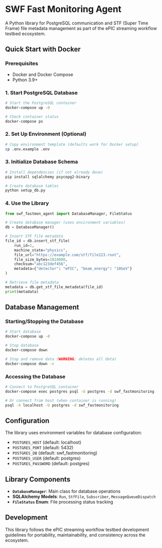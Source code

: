 # SWF Fast Monitoring Agent

A Python library for PostgreSQL communication and STF (Super Time Frame) file metadata management as part of the ePIC streaming workflow testbed ecosystem.

## Quick Start with Docker

### Prerequisites
- Docker and Docker Compose
- Python 3.9+

### 1. Start PostgreSQL Database
```bash
# Start the PostgreSQL container
docker-compose up -d

# Check container status
docker-compose ps
```

### 2. Set Up Environment (Optional)
```bash
# Copy environment template (defaults work for Docker setup)
cp .env.example .env
```

### 3. Initialize Database Schema
```bash
# Install dependencies (if not already done)
pip install sqlalchemy psycopg2-binary

# Create database tables
python setup_db.py
```

### 4. Use the Library
```python
from swf_fastmon_agent import DatabaseManager, FileStatus

# Create database manager (uses environment variables)
db = DatabaseManager()

# Insert STF file metadata
file_id = db.insert_stf_file(
    run_id=1,
    machine_state="physics",
    file_url="https://example.com/stf/file123.root",
    file_size_bytes=1024000,
    checksum="abc123def456",
    metadata={"detector": "ePIC", "beam_energy": "18GeV"}
)

# Retrieve file metadata
metadata = db.get_stf_file_metadata(file_id)
print(metadata)
```

## Database Management

### Starting/Stopping the Database
```bash
# Start database
docker-compose up -d

# Stop database
docker-compose down

# Stop and remove data (WARNING: deletes all data)
docker-compose down -v
```

### Accessing the Database
```bash
# Connect to PostgreSQL container
docker-compose exec postgres psql -U postgres -d swf_fastmonitoring

# Or connect from host (when container is running)
psql -h localhost -U postgres -d swf_fastmonitoring
```

## Configuration

The library uses environment variables for database configuration:

- `POSTGRES_HOST` (default: localhost)
- `POSTGRES_PORT` (default: 5432)
- `POSTGRES_DB` (default: swf_fastmonitoring)
- `POSTGRES_USER` (default: postgres)
- `POSTGRES_PASSWORD` (default: postgres)

## Library Components

- **`DatabaseManager`**: Main class for database operations
- **SQLAlchemy Models**: `Run`, `StfFile`, `Subscriber`, `MessageQueueDispatch`
- **`FileStatus` Enum**: File processing status tracking

## Development

This library follows the ePIC streaming workflow testbed development guidelines for portability, maintainability, and consistency across the ecosystem.